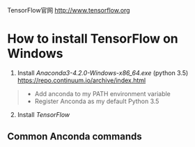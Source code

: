 TensorFlow官网 http://www.tensorflow.org
# How to install TensorFlow on Windows
1. Install *Anaconda3-4.2.0-Windows-x86_64.exe* (python 3.5)&emsp;https://repo.continuum.io/archive/index.html 
> - Add anconda to my PATH environment variable
> - Register Anconda as my default Python 3.5
2. Install *TensorFlow*
## Common Anconda commands
